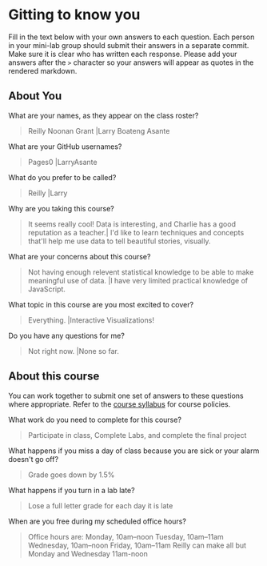 # Gitting to know you
Fill in the text below with your own answers to each question. Each person in your mini-lab group should submit their answers in a separate commit. Make sure it is clear who has written each response. Please add your answers after the `>` character so your answers will appear as quotes in the rendered markdown.

## About You
What are your names, as they appear on the class roster?
> Reilly Noonan Grant |Larry Boateng Asante

What are your GitHub usernames?
> Pages0 |LarryAsante

What do you prefer to be called?
> Reilly |Larry

Why are you taking this course?
>  It seems really cool! Data is interesting, and Charlie has a good reputation as a teacher.|
I'd like to learn techniques and concepts that'll help me use data to tell beautiful stories, visually. 

What are your concerns about this course?
> Not having enough relevent statistical knowledge to be able to make meaningful use of data. |I have very limited practical knowledge of JavaScript.

What topic in this course are you most excited to cover?
> Everything. |Interactive Visualizations!

Do you have any questions for me?
> Not right now. |None so far. 


## About this course
You can work together to submit one set of answers to these questions where appropriate. Refer to the [course syllabus](http://www.cs.grinnell.edu/~curtsinger/teaching/2017S/CSC395/syllabus/) for course policies.

What work do you need to complete for this course?
> Participate in class, Complete Labs, and complete the final project

What happens if you miss a day of class because you are sick or your alarm doesn't go off?
> Grade goes down by 1.5%

What happens if you turn in a lab late?
> Lose a full letter grade for each day it is late

When are you free during my scheduled office hours?
> Office hours are:
Monday, 10am–noon
Tuesday, 10am–11am
Wednesday, 10am–noon
Friday, 10am–11am 
Reilly can make all but Monday and Wednesday 11am-noon
